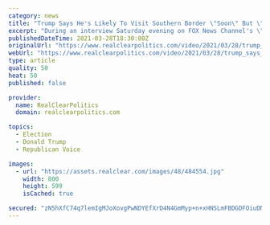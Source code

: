 ```yaml
---
category: news
title: "Trump Says He's Likely To Visit Southern Border \"Soon\" But \"Somebody Else Is Supposed To Be Doing It\""
excerpt: "During an interview Saturday evening on FOX News Channel's \"Justice with Judge Jeanine,\" the former president announced he is planning to visit the Southern border \"soon,\" saying that Border Patrol and Immigration and Customs Enforcement \"want him to\" because \"somebody else is supposed to be doing it."
publishedDateTime: 2021-03-28T18:30:00Z
originalUrl: "https://www.realclearpolitics.com/video/2021/03/28/trump_says_he_is_likely_to_visit_southern_border_soon_border_patrol_and_ice_want_me_to_go.html"
webUrl: "https://www.realclearpolitics.com/video/2021/03/28/trump_says_he_is_likely_to_visit_southern_border_soon_border_patrol_and_ice_want_me_to_go.html"
type: article
quality: 50
heat: 50
published: false

provider:
  name: RealClearPolitics
  domain: realclearpolitics.com

topics:
  - Election
  - Donald Trump
  - Republican Voice

images:
  - url: "https://assets.realclear.com/images/48/484554.jpg"
    width: 800
    height: 599
    isCached: true

secured: "zN5hXfC74q7lemIgMJoXovgPwNDYEfXrD4N4GmMyp+n+xHNSLmFBDGDFOiuDNJd7XIu/XsW9m+mXHghkqHF531nZi9XqiKRk6HjzY3ehojok/53p1csLHwrovUYkGRGoucYks4qr71ZtGZGNR4iSSYUgDV79UewLoJCBSG5LXqeLKQg1OUkQzDQhSSAnPBZioAN/vvZclXVl6vOTSSWMLYlKqvqaYs2t0IepPgTTfJN6oOuloMKiRHtKyipF/zC9W7BbDsf9GoMDKoDOQ6FYDwBw/uY1TDB2XytziKOerIvROB2iyK+vsmw/A8Fw7jHEO1h82L5LTfF8RwI6zBZXN+3XmH+jdYl1ohE1TZBxwqQ=;qivovXsCuO56xz900dC1SQ=="
---
```


